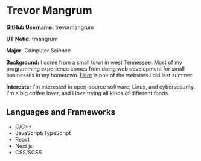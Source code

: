 # Trevor Mangrum
**GitHub Username:** trevormangrum

**UT Netid:** tmangrum

**Major:** Computer Science

**Background:** I come from a small town in west Tennessee. Most of my programming experience comes from doing web development for small businesses in my hometown. [Here](https://www.mcnairycountynews.com) is one of the websites I did last summer.

**Interests:** I'm interested in open-source software, Linux, and cybersecurity. I'm a big coffee lover, and I love trying all kinds of different foods.

## Languages and Frameworks
* C/C++
* JavaScript/TypeScript
* React
* Next.js
* CSS/SCSS

